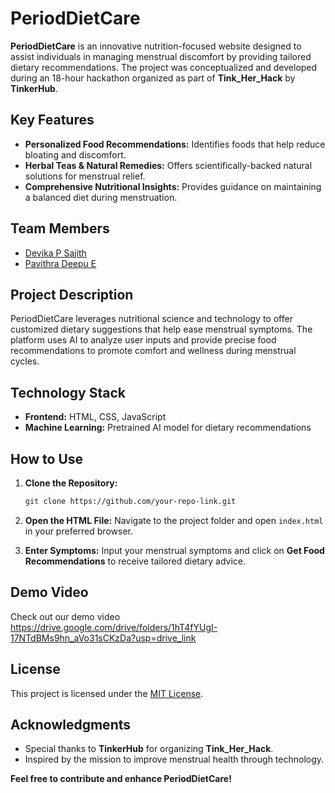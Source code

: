 # **PeriodDietCare**

**PeriodDietCare** is an innovative nutrition-focused website designed to assist individuals in managing menstrual discomfort by providing tailored dietary recommendations. The project was conceptualized and developed during an 18-hour hackathon organized as part of **Tink_Her_Hack** by **TinkerHub**.


## **Key Features**

- **Personalized Food Recommendations:** Identifies foods that help reduce bloating and discomfort.
- **Herbal Teas & Natural Remedies:** Offers scientifically-backed natural solutions for menstrual relief.
- **Comprehensive Nutritional Insights:** Provides guidance on maintaining a balanced diet during menstruation.


## **Team Members**

- [Devika P Sajith](https://github.com/DevikaSajith)
- [Pavithra Deepu E](https://github.com/pavithradeepue)


## **Project Description**

PeriodDietCare leverages nutritional science and technology to offer customized dietary suggestions that help ease menstrual symptoms. The platform uses AI to analyze user inputs and provide precise food recommendations to promote comfort and wellness during menstrual cycles.



## **Technology Stack**

- **Frontend:** HTML, CSS, JavaScript  
- **Machine Learning:** Pretrained AI model for dietary recommendations


## **How to Use**

1. **Clone the Repository:**
   ```bash
   git clone https://github.com/your-repo-link.git
   ```

2. **Open the HTML File:**
   Navigate to the project folder and open `index.html` in your preferred browser.

3. **Enter Symptoms:**
   Input your menstrual symptoms and click on **Get Food Recommendations** to receive tailored dietary advice.


## **Demo Video**

Check out our demo video https://drive.google.com/drive/folders/1hT4fYUgI-17NTdBMs9hn_aVo31sCKzDa?usp=drive_link


## **License**

This project is licensed under the [MIT License](LICENSE).



## **Acknowledgments**

- Special thanks to **TinkerHub** for organizing **Tink_Her_Hack**.
- Inspired by the mission to improve menstrual health through technology.



**Feel free to contribute and enhance PeriodDietCare!**



